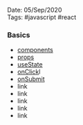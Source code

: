 Date: 05/Sep/2020  
Tags: #javascript #react

### Basics

- [components](components.md)
- [props](props.md)
- [useState](useState.md)
- [onClick](onClick.md)l
- [onSubmit](onSubmit.md)
- link
- link
- link
- link
- link

